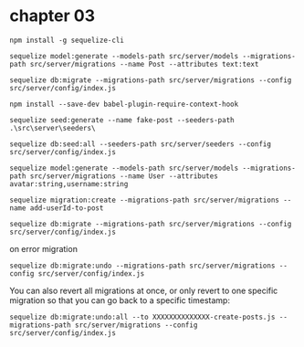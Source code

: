 # chapter 03

```
npm install -g sequelize-cli

sequelize model:generate --models-path src/server/models --migrations-path src/server/migrations --name Post --attributes text:text

sequelize db:migrate --migrations-path src/server/migrations --config src/server/config/index.js

npm install --save-dev babel-plugin-require-context-hook

sequelize seed:generate --name fake-post --seeders-path .\src\server\seeders\

sequelize db:seed:all --seeders-path src/server/seeders --config src/server/config/index.js

sequelize model:generate --models-path src/server/models --migrations-path src/server/migrations --name User --attributes avatar:string,username:string

sequelize migration:create --migrations-path src/server/migrations --name add-userId-to-post

sequelize db:migrate --migrations-path src/server/migrations --config src/server/config/index.js

```

on error migration 
```
sequelize db:migrate:undo --migrations-path src/server/migrations --config src/server/config/index.js
```

You can also revert all migrations at once, or only revert to one specific migration so that
you can go back to a specific timestamp:

```
sequelize db:migrate:undo:all --to XXXXXXXXXXXXXX-create-posts.js --migrations-path src/server/migrations --config src/server/config/index.js
```